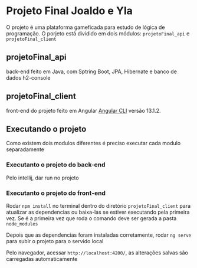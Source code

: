# Projeto Final Joaldo e Yla

O projeto é uma plataforma gameficada para estudo de lógica de programação. O porjeto está dividido em dois módulos: `projetoFinal_api` e `projetoFinal_client`

## projetoFinal_api 

back-end feito em Java, com Sptring Boot, JPA, Hibernate e banco de dados h2-console

## projetoFinal_client

front-end do projeto feito em Angular [Angular CLI](https://github.com/angular/angular-cli) versão 13.1.2.

## Executando o projeto

Como existem dois modulos diferentes é preciso executar cada modulo separadamente

### Executanto o projeto do back-end

Pelo intellij, dar run no projeto

### Executanto o projeto do front-end

Rodar `npm install` no terminal dentro do diretório `projetoFinal_client` para atualizar as dependencias ou baixa-las se estiver executando pela primeira vez. Se é a primeira vez que roda o comando deve ser gerada a pasta `node_modules`

Depois que as dependencias foram instaladas corretamente, rodar `ng serve` para subir o projeto para o servido local

Pelo navegador, acessar `http://localhost:4200/`, as alterações salvas são carregadas automaticamente
